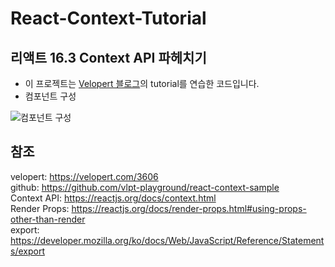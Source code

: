 # React-Context-Tutorial

## 리액트 16.3 Context API 파헤치기
* 이 프로젝트는 [Velopert 블로그](https://velopert.com/3606)의 tutorial를 연습한 코드입니다.
* 컴포넌트 구성

![컴포넌트 구성](https://i.imgur.com/yXgSkHL.png)

## 참조
velopert: https://velopert.com/3606<br/>
github: https://github.com/vlpt-playground/react-context-sample <br/>
Context API: https://reactjs.org/docs/context.html<br/>
Render Props: https://reactjs.org/docs/render-props.html#using-props-other-than-render<br/>
export: https://developer.mozilla.org/ko/docs/Web/JavaScript/Reference/Statements/export<br/>

